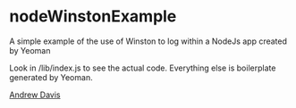# nodeWinstonExample
A simple example of the use of Winston to log within a NodeJs app created by Yeoman

Look in /lib/index.js to see the actual code. Everything else is boilerplate generated by Yeoman.

[Andrew Davis](thetravelingprogrammer.com)
